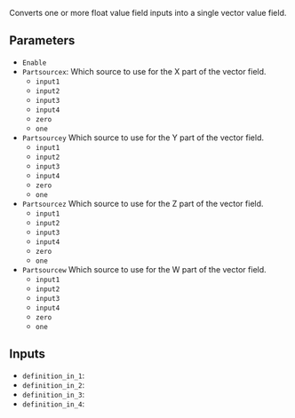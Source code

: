 Converts one or more float value field inputs into a single vector value field.

## Parameters

* `Enable`
* `Partsourcex`: Which source to use for the X part of the vector field.
  * `input1`
  * `input2`
  * `input3`
  * `input4`
  * `zero`
  * `one`
* `Partsourcey` Which source to use for the Y part of the vector field.
  * `input1`
  * `input2`
  * `input3`
  * `input4`
  * `zero`
  * `one`
* `Partsourcez` Which source to use for the Z part of the vector field.
  * `input1`
  * `input2`
  * `input3`
  * `input4`
  * `zero`
  * `one`
* `Partsourcew` Which source to use for the W part of the vector field.
  * `input1`
  * `input2`
  * `input3`
  * `input4`
  * `zero`
  * `one`

## Inputs

* `definition_in_1`: 
* `definition_in_2`: 
* `definition_in_3`: 
* `definition_in_4`: 